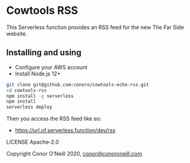 # Cowtools RSS
This Serverless function provides an RSS feed for the new The Far Side website.

## Installing and using
* Configure your AWS account
* Install Node.js 12+

```bash
git clone git@github.com:conoro/cowtools-echo-rss.git
cd cowtools-rss
npm install -g serverless
npm install
serverless deploy
```
Then you access the RSS feed like so:

* https://url.of.serverless.function/dev/rss


LICENSE Apache-2.0

Copyright Conor O'Neill 2020, conor@conoroneill.com
